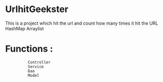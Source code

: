 # UrlhitGeekster
This is a project which hit the url and count how many times it hit the URL
HashMap
Arraylist


 # Functions : 
              Controller
              Service 
              Dao
              Model
              
